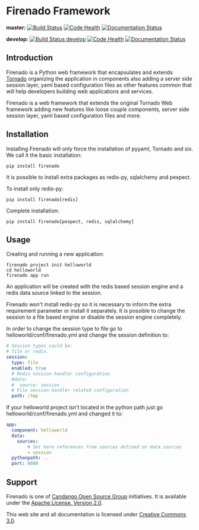 # Firenado Framework 

**master:** [![Build Status](https://travis-ci.org/candango/firenado.svg?branch=master)](https://travis-ci.org/candango/firenado)
[![Code Health](https://landscape.io/github/candango/firenado/master/landscape.svg?style=flat)](https://landscape.io/github/candango/firenado/master)
[![Documentation Status](https://readthedocs.org/projects/firenado/badge/?version=latest)](https://readthedocs.org/projects/firenado/?badge=latest)

**develop:** [![Build Status develop](https://travis-ci.org/candango/firenado.svg?branch=develop)](https://travis-ci.org/candango/firenado)
[![Code Health](https://landscape.io/github/candango/firenado/develop/landscape.svg?style=flat)](https://landscape.io/github/candango/firenado/develop)
[![Documentation Status](https://readthedocs.org/projects/firenado/badge/?version=develop)](http://firenado.readthedocs.org/en/develop/?badge=develop)


## Introduction

Firenado is a Python web framework that encapsulates and extends
[Tornado](http://www.tornadoweb.org) organizing the application in
components also adding a server side session layer, yaml based configuration
files as other features common that will help developers building web
applications and services.

Firenado is a web framework that extends the original Tornado Web framework
adding new features like loose couple components, server side session layer, 
yaml based configuration files and more.

## Installation

Installing Firenado will only force the installation of pyyaml, Tornado and
six. We call it the basic installation:

```
pip install firenado
```

It is possible to install extra packages as redis-py, sqlalchemy and pexpect.

To install only redis-py:

```
pip install firenado[redis]
```

Complete installation:

```
pip install firenado[pexpect, redis, sqlalchemy]
```

## Usage

Creating and running a new application:

```shell
firenado project init helloworld
cd helloworld
firenado app run
```

An application will be created with the redis based session engine
and a redis data source linked to the session.

Firenado won't install redis-py so it is necessary to inform the extra
requirement parameter or install it separately. It is possible to change 
the session to a file based engine or disable the session engine completely.

In order to change the session type to file go to helloworld/conf/firenado.yml
and change the session definition to:

```yaml
# Session types could be:
# file or redis.
session:
  type: file
  enabled: true
  # Redis session handler configuration
  #data:
  #  source: session
  # File session handler related configuration
  path: /tmp
```

If your helloworld project isn't located in the python path just go 
helloworld/conf/firenado.yml and changed it to:

```yaml
app:
  component: helloworld
  data:
    sources:
        # Set here references from sources defined on data.sources
        - session
  pythonpath: ..
  port: 8888
```

## Support

Firenado is one of [Candango Open Source Group](http://www.candango.org/projects/) initiatives. It is available under
the [Apache License, Version 2.0](http://www.apache.org/licenses/LICENSE-2.0.html).

This web site and all documentation is licensed under [Creative
Commons 3.0](http://creativecommons.org/licenses/by/3.0/).

